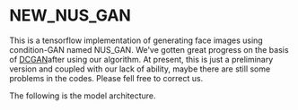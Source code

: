 # NEW_NUS_GAN

This is a tensorflow implementation of generating face images using condition-GAN named NUS_GAN. We've gotten great progress on the basis of [DCGAN](https://github.com/carpedm20/DCGAN-tensorflow)after using our algorithm. At present, this is just a preliminary version and coupled with our lack of ability, maybe there are still some problems in the codes. Please fell free to correct us.

The following is the model architecture. 


